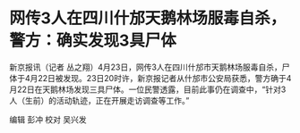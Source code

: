 # 网传3人在四川什邡天鹅林场服毒自杀，警方：确实发现3具尸体

新京报讯（记者
丛之翔）4月23日，网传3人在四川什邡市天鹅林场服毒自杀，尸体于4月22日被发现。23日20时许，新京报记者从什邡市公安局获悉，警方确于4月22日在天鹅林场发现三具尸体。一位民警透露，目前此事仍在调查中，“针对3人（生前）的活动轨迹，正在开展走访调查等工作。”

编辑 彭冲 校对 吴兴发

